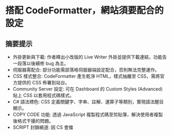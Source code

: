 # 搭配 CodeFormatter，網站須要配合的設定

## 摘要提示
- 外掛更新與下載: 作者釋出小改版的 Live Writer 外掛並提供下載連結，功能告一段落以後續修 bug 為主。
- 伺服器需配合: 部分功能需部落格伺服器端設定配合，否則無法完整運作。
- CSS 樣式整合: CodeFormatter 產生乾淨 HTML，樣式抽離至 CSS，需將官方提供的 CSS 佈署到站台。
- Community Server 設定: 可在 Dashboard 的 Custom Styles (Advanced) 貼上 CSS 以套用程式碼樣式。
- C# 語法標色: CSS 定義關鍵字、字串、註解、運算子等類別，實現語法醒目顯示。
- COPY CODE 功能: 透過 JavaScript 複製程式碼至剪貼簿，解決使用者複製後格式干擾的問題。
- SCRIPT 封鎖繞道: 因 CS 會擋 <script>，改用 IE 專屬 HTC 技術在 CSS 中掛載行為實作複製功能。
- HTC 佈署重點: 在 CSS 加上 behavior 指向 /themes/code.htc，並確保檔案放在指定路徑。
- 預覽以 HTA 呈現: 預覽改用 HTA 以避免 IE 直接開 HTML 的安全警告，並致謝原作者與自站。
- 授權與散佈: 歡迎下載使用並請註明出處，未來以修正問題為主。

## 全文重點
作者釋出一版小改良的 Windows Live Writer 外掛，支援與 CodeFormatter 的整合，提供下載並宣告此階段功能告一段落。由於外掛部分功能必須仰賴網站端設定，文中統一說明伺服器需要配合的調整，主要分為兩大區塊：CSS 樣式配置與「Copy Code」複製功能實作。

首先談 CSS。作者喜歡 CodeFormatter 的原因在於輸出的 HTML 結構精簡，將格式控制交由外部 CSS 管理，因此使用者必須把官方提供的 CSS 佈署到自己的部落格平台。以 Community Server 為例，可在後台 Dashboard 的版面設定中找到 Custom Styles (Advanced) 頁面，直接貼上 CSS 即可生效。附帶的 CSS 定義了 csharpcode 容器與各種語法標色類別（如註解、關鍵字、字串、運算子、前置處理器、HTML 屬性等），搭配等寬字型呈現，使 C# 程式碼片段以高可讀性方式展示。作者提醒若想啟用下一個「Copy Code」功能，CSS 還需再加上一段設定。

接著是「Copy Code」。此功能本質上是利用 JavaScript 將程式碼文字寫入剪貼簿；但在 Community Server 預設會封鎖 <script> 標籤，因此無法直接在文章 HTML 內嵌腳本。為解此限制，作者採用 IE 專屬的 HTC（HTML Component）技術，讓行為像 CSS 一樣集中管理：透過在 CSS 中對 .copycode 類別設定 behavior:url('/themes/code.htc')，由瀏覽器載入外部 HTC 來綁定事件與操作剪貼簿，如此便不用在內容中出現 <script>。此作法相較以 jQuery 實作雖然概念類似，但仍需插入腳本，對 CS 而言同樣會被擋，因此 HTC 更合適。讀者只要將這段 CSS 加入，並把 code.htc 放到 /themes/code.htc 指定路徑，伺服器端就算設定完成。

完成上述設定後，使用外掛插入程式碼時勾選「包含原始碼」的選項，生成的 HTML 會在區塊標題右側出現「copy code」連結。點擊後可將範例程式碼（例如文中顯示的 MSDN C# 範例）乾淨複製到剪貼簿，不會夾帶格式，能直接貼到開發環境使用。需要注意的是，預覽畫面不會加上此功能。為提升預覽體驗並避免 IE 直接開啟本機 HTML 所引發的安全警告，作者改以 HTA（HTML Application）方式呈現預覽，同時在畫面裡致謝 CodeFormatter 原作者並加入自己網站連結。

最後，作者表示此階段開發暫告一段落，後續以修 bug 為主，歡迎有需要的使用者下載，也請在散佈時註明出處。

## 段落重點
### 前言與下載資訊
作者宣布為 Live Writer 外掛進行小幅更新，並提供最新壓縮檔下載連結。此外掛的目標是讓撰寫技術文章（特別是含程式碼）的流程更順暢，並與 CodeFormatter 協同工作，輸出既乾淨又可讀性高的程式碼區塊。作者強調，由於部分功能需要網站端環境配合，因此特別整理伺服器端須要的設定。一言以蔽之：用戶端外掛負責產生結構化內容與選項，伺服器端則需提供正確的 CSS 與客製化行為支援，兩者相輔相成方能達到最佳效果。文章後續分兩大點逐一說明：先處理樣式（CSS），再處理複製功能（Copy Code）。同時也預告預覽機制採用 HTA 以改善安全警告問題，並在預覽中加入對原作者的致敬與自家網站資訊。整體來看，此版本功能已趨穩定，未來以修正問題為主，並邀請讀者自由下載使用、轉載時請註明來源。

### 1. CSS 設定與樣式匯入
CodeFormatter 的輸出策略是盡量讓 HTML 保持輕量，將視覺樣式全部外移到 CSS，因此站台端必須先妥善匯入官方提供的 CSS 才能正確呈現語法標色與排版。作者提供了一份 C# 專用樣式，包含 csharpcode 容器、pre 標籤間距、與 rem（註解）、kwrd（關鍵字）、str（字串）、op（運算子）、preproc（前置處理器）、html、attr（屬性）、lnum（行號）等類別的色彩指定，並套用適合閱讀程式碼的等寬字型。以 Community Server 為例，只需到 Dashboard 的版面設定頁，找到「Custom Styles (Advanced)」將整段 CSS 貼上，即可全站套用。作者提醒若接下來要啟用「Copy Code」按鈕，先別急著只貼這段，因為還需要加上一小段額外 CSS 來掛載 HTC 行為。這個階段的重點是：沒有這份 CSS，程式碼區塊會失去標色和排版一致性，整體閱讀體驗會大打折扣；而有了它，就能得到整潔的 HTML 結構與清晰的語法高亮，為後續的互動功能鋪路。

### 2. COPY CODE：以 HTC 實作剪貼簿複製
複製程式碼到剪貼簿的核心其實只是簡單的 JavaScript，但在 Community Server 這類平台，直接在文章內容插入 <script> 會被預設策略封鎖；若硬改平台設定（如調整 communityserver.config）又過於侵入且不易維護。作者因此採用 IE 獨有的 HTC（HTML Component）方案，讓行為像 CSS 一樣集中管理：在 CSS 中為 .copycode 類別加入 behavior:url('/themes/code.htc')，並設定 cursor、顏色與 display；同時把 code.htc 檔案放到 /themes/code.htc 的實體路徑。如此一來，頁面載入時 IE 會自動將該元素綁定 HTC 內定義的事件與邏輯（例如點擊後把指定程式碼文字寫入剪貼簿），而不需要在文章 HTML 內嵌任何 <script>。完成伺服器端佈署後，作者的外掛在插入程式碼時只要勾選「包含原始程式碼」選項，就會輸出帶有 [copy code] 的標題列。使用者點擊後能取得無格式汙染的純淨程式碼，可直接貼到 IDE 使用，避免手動清理格式的麻煩。作者也提到雖然 jQuery 也能達成類似行為，但在 CS 的腳本封鎖情境下仍須面對同樣的注入問題，因此 HTC 更合適。

### 預覽機制與結語
為避免以 IE 直接開啟本機 HTML 預覽時常見的安全性警告，作者改以 HTA（HTML Application）實作預覽視窗，帶來更流暢的測試體驗。預覽畫面也特別加入對 CodeFormatter 原作者的致敬連結與自家網站資訊。需要留意的是，預覽模式並不會啟用「Copy Code」功能，該功能需在實際佈署於站台、且 HTC 與 CSS 正確配置時才會生效。全文總結：此外掛與網站端配置到此已算告一段落，關鍵在於兩步驟——先貼入 CodeFormatter 的 CSS，再為「Copy Code」加入 HTC 行為與檔案。落實後，最終呈現的程式碼區塊可同時具備高可讀性與可用性，一鍵複製免去格式干擾。作者最後歡迎讀者下載使用並協助散佈，但請註明出處；後續將以修正問題為主，持續維護品質。下載連結也一併附上，方便讀者立即試用整合成效。

## 資訊整理

### 知識架構圖
1. 前置知識：
   - 基本 HTML/CSS 與 JavaScript 觀念
   - 部落格平台（如 Community Server）後台操作與版面/樣式自訂
   - 站台檔案部署與路徑管理（能上傳 CSS、HTC 等靜態檔）
   - 瀏覽器相容性概念（特別是 IE 專屬的 HTC/behavior）
2. 核心概念：
   - CodeFormatter 外掛：將程式碼轉為乾淨 HTML，樣式交由 CSS 控制
   - 語法高亮 CSS：以類別選擇器（.kwrd, .str, .rem 等）實現主題風格
   - Copy Code 功能：以 JavaScript 寫入剪貼簿；在限制環境下用 IE 的 HTC 行為注入
   - 平台限制繞道：因部落格會封鎖 <script>，改以 CSS behavior 指向 HTC 來掛事件
   - 檔案與路徑部署：CSS 置入自訂樣式區、HTC 置於指定目錄（如 /themes/code.htc）
3. 技術依賴：
   - CodeFormatter 生成的 HTML -> 需對應的 CSS 規則才能顯示正確高亮
   - Copy Code -> 依賴 CSS behavior:url(...) 指向 HTC（IE 專屬）來處理剪貼簿
   - 平台（Community Server）-> 需允許自訂 CSS；若封鎖 <script> 則改用 HTC 達成
   - 預覽（HTA）-> 用 HTA 取代直接開 HTML 以避免安全警告
4. 應用場景：
   - 技術部落格張貼多語言程式碼片段並需語法高亮
   - 需要一鍵複製程式碼且不希望附帶多餘格式
   - 受 CMS/Blog 平台防護政策限制（阻擋內嵌 <script>）的發文環境
   - 以 Community Server 為主的站台客製化

### 學習路徑建議
1. 入門者路徑：
   - 安裝並啟用 CodeFormatter 外掛
   - 將提供的語法高亮 CSS 貼入部落格的 Custom Styles（例如 Community Server 的 Dashboard > Custom Styles）
   - 新增 HTC 支援的 CSS 規則（.copycode { behavior:url('/themes/code.htc') }）
   - 將 code.htc 上傳至對應路徑（如 /themes/code.htc），於撰文時勾選「輸出含原始碼」與「copy code」選項
   - 發佈一篇含程式碼的文章驗證呈現與複製功能
2. 進階者路徑：
   - 調整 CSS 主題（字型、配色、行號、交錯底色 .alt 等）以符合站台風格
   - 規劃資源路徑與快取（CDN 或版本化）避免快取汙染
   - 研究平台安全政策與白名單機制，理解為何 <script> 受限與替代方案
   - 增加降級策略：偵測非 IE 瀏覽器時的 UI 處理（隱藏或改為提示）
3. 實戰路徑：
   - 在測試站部署：套上語法高亮 CSS、上傳 HTC、調整路徑，發文測試多段程式碼
   - 針對多瀏覽器驗證：IE 看到 copy code；非 IE 檢查顯示/隱藏策略是否合理
   - 調整預覽流程：使用 HTA 預覽避免安全警告，並加入版權/來源資訊
   - 文件化安裝步驟與維運手冊（含檔案清單、路徑、平台設定、常見錯誤）

### 關鍵要點清單
- 語法高亮 CSS 對應類別：CodeFormatter 產生的 .kwrd/.str/.rem 等必須有對應樣式，否則效果失真 (優先級: 高)
- 乾淨 HTML 設計：將視覺樣式從 HTML 分離到 CSS，提升可維護性與一致性 (優先級: 中)
- Community Server 自訂樣式：於 Dashboard 的 Custom Styles 貼入提供的 CSS 即可生效 (優先級: 高)
- <script> 受限問題：平台會封鎖內嵌腳本，需以替代技術（HTC）注入行為 (優先級: 高)
- HTC 行為注入：以 CSS 的 behavior:url('/themes/code.htc') 對 .copycode 元素掛載事件 (優先級: 高)
- 路徑與部署：確保 code.htc 放在與 CSS 指定一致的路徑（如 /themes/code.htc） (優先級: 高)
- Copy Code 觸發元素：.copycode 類別結合 HTC 使「[copy code]」能複製純程式碼至剪貼簿 (優先級: 高)
- IE 相容性限制：HTC 為 IE 專屬，非 IE 瀏覽器需接受功能降級或另行實作 (優先級: 中)
- 預覽使用 HTA：以 HTA 取代直接開 HTML，避免安全警告干擾預覽體驗 (優先級: 中)
- 行號與交錯底色：.lnum 與 .alt 提升可讀性，可依主題調整顏色與背景 (優先級: 低)
- 字型選擇：等寬字型（Consolas/Courier New）確保對齊與可讀性 (優先級: 中)
- 內容安全與權限：遵守平台安全策略，不隨意開放 script 白名單，以降低風險 (優先級: 高)
- 發文流程勾選：插入程式碼時勾選輸出含原始碼與 copy code，確保最終 HTML 包含必要標記 (優先級: 中)
- 測試與驗證：在測試環境檢查多段程式碼、不同語言與瀏覽器的行為 (優先級: 中)
- 來源與授權：散佈外掛與範例時標注來源與作者網站，維持版權與社群禮節 (優先級: 低)